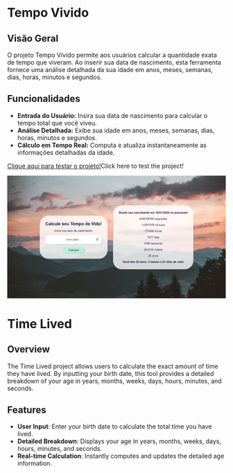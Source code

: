 # Tempo Vivido

## Visão Geral
O projeto Tempo Vivido permite aos usuários calcular a quantidade exata de tempo que viveram. Ao inserir sua data de nascimento, esta ferramenta fornece uma análise detalhada da sua idade em anos, meses, semanas, dias, horas, minutos e segundos.

## Funcionalidades
- **Entrada do Usuário:** Insira sua data de nascimento para calcular o tempo total que você viveu.
- **Análise Detalhada:** Exibe sua idade em anos, meses, semanas, dias, horas, minutos e segundos.
- **Cálculo em Tempo Real:** Computa e atualiza instantaneamente as informações detalhadas da idade.

<a href="https://vinicius-rodriguess.github.io/Time-Lived/">Clique aqui para testar o projeto!</a>Click here to test the project!</a>
<p></p>
<img src="./src/img/tempo de vida.png"/>


# Time Lived

## Overview
The Time Lived project allows users to calculate the exact amount of time they have lived. By inputting your birth date, this tool provides a detailed breakdown of your age in years, months, weeks, days, hours, minutes, and seconds.

## Features
- **User Input**: Enter your birth date to calculate the total time you have lived.
- **Detailed Breakdown**: Displays your age in years, months, weeks, days, hours, minutes, and seconds.
- **Real-time Calculation**: Instantly computes and updates the detailed age information.

<a href="https://vinicius-rodriguess.github.io/Time-Lived/">
